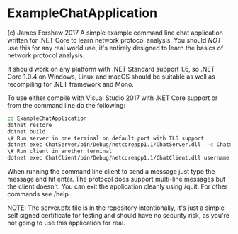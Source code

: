 # ExampleChatApplication
(c) James Forshaw 2017
A simple example command line chat application written for .NET Core to learn network protocol analysis.
You should _NOT_ use this for any real world use, it's entirely designed to learn the basics of
network protocol analysis.

It should work on any platform with .NET Standard support 1.6, so .NET Core 1.0.4 on Windows, Linux and
macOS should be suitable as well as recompiling for .NET framework and Mono.

To use either compile with Visual Studio 2017 with .NET Core support or from the command line do the 
following:

```bash
cd ExampleChatApplication
dotnet restore
dotnet build
\# Run server in one terminal on default port with TLS support
dotnet exec ChatServer/bin/Debug/netcoreapp1.1/ChatServer.dll --c ChatServer/server.pfx
\# Run client in another terminal
dotnet exec ChatClient/bin/Debug/netcoreapp1.1/ChatClient.dll username 127.0.0.1/ChatClient
```

When running the command line client to send a message just type the message and hit enter. The 
protocol does support multi-line messages but the client doesn't. You can exit the application
cleanly using /quit. For other commands see /help.

NOTE: The server.pfx file is in the repository intentionally, it's just a simple self signed
certificate for testing and should have no security risk, as you're not going to use this application
for real.